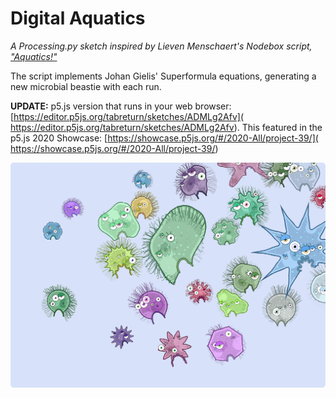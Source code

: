 # Digital Aquatics

*A Processing.py sketch inspired by Lieven Menschaert's Nodebox script, ["Aquatics!"](https://www.nodebox.net/code/index.php/Aquatics)*

The script implements Johan Gielis' Superformula equations, generating a new microbial beastie with each run.

**UPDATE:**
p5.js version that runs in your web browser:
[https://editor.p5js.org/tabreturn/sketches/ADMLg2Afv](
https://editor.p5js.org/tabreturn/sketches/ADMLg2Afv).
This featured in the p5.js 2020 Showcase:
[https://showcase.p5js.org/#/2020-All/project-39/](
https://showcase.p5js.org/#/2020-All/project-39/)

![](aquatics.png)
